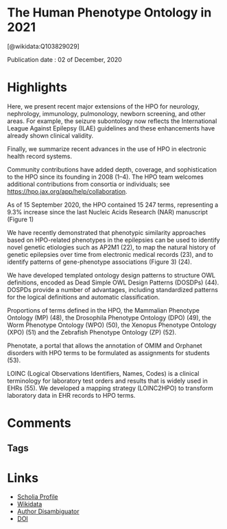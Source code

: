 
The Human Phenotype Ontology in 2021
====================================
  
  [@wikidata:Q103829029]  
  
Publication date : 02 of December, 2020  

# Highlights

Here, we present recent major extensions of the HPO for neurology, nephrology, immunology, pulmonology, newborn screening, and other areas. For example, the seizure subontology now reflects the International League Against Epilepsy (ILAE) guidelines and these enhancements have already shown clinical validity. 

Finally, we summarize recent advances in the use of HPO in electronic health record systems.

Community contributions have added depth, coverage, and sophistication to the HPO since its founding in 2008 (1–4). The HPO team welcomes additional contributions from consortia or individuals; see https://hpo.jax.org/app/help/collaboration.

As of 15 September 2020, the HPO contained 15 247 terms, representing a 9.3% increase since the last Nucleic Acids Research (NAR) manuscript (Figure 1)

 We have recently demonstrated that phenotypic similarity approaches based on HPO-related phenotypes in the epilepsies can be used to identify novel genetic etiologies such as AP2M1 (22), to map the natural history of genetic epilepsies over time from electronic medical records (23), and to identify patterns of gene-phenotype associations (Figure 3) (24).

 We have developed templated ontology design patterns to structure OWL definitions, encoded as Dead Simple OWL Design Patterns (DOSDPs) (44). DOSPDs provide a number of advantages, including standardized patterns for the logical definitions and automatic classification.


 Proportions of terms defined in the HPO, the Mammalian Phenotype Ontology (MP) (48), the Drosophila Phenotype Ontology (DPO) (49), the Worm Phenotype Ontology (WPO) (50), the Xenopus Phenotype Ontology (XPO) (51) and the Zebrafish Phenotype Ontology (ZP) (52).

  Phenotate, a portal that allows the annotation of OMIM and Orphanet disorders with HPO terms to be formulated as assignments for students (53). 

  LOINC (Logical Observations Identifiers, Names, Codes) is a clinical terminology for laboratory test orders and results that is widely used in EHRs (55). We developed a mapping strategy (LOINC2HPO) to transform laboratory data in EHR records to HPO terms.

  
# Comments

## Tags

# Links
  
 * [Scholia Profile](https://scholia.toolforge.org/work/Q103829029)  
 * [Wikidata](https://www.wikidata.org/wiki/Q103829029)  
 * [Author Disambiguator](https://author-disambiguator.toolforge.org/work_item_oauth.php?id=Q103829029&batch_id=&match=1&author_list_id=&doit=Get+author+links+for+work)  
 * [DOI](https://doi.org/10.1093/NAR/GKAA1043)  
